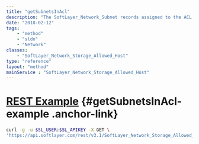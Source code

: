 ```yaml
---
title: "getSubnetsInAcl"
description: "The SoftLayer_Network_Subnet records assigned to the ACL for this allowed host."
date: "2018-02-12"
tags:
    - "method"
    - "sldn"
    - "Network"
classes:
    - "SoftLayer_Network_Storage_Allowed_Host"
type: "reference"
layout: "method"
mainService : "SoftLayer_Network_Storage_Allowed_Host"
---
```


# [REST Example](#getSubnetsInAcl-example) <a href="/article/rest/"><i class="fas fa-question"></i></a> {#getSubnetsInAcl-example .anchor-link} 
```bash
curl -g -u $SL_USER:$SL_APIKEY -X GET \
'https://api.softlayer.com/rest/v3.1/SoftLayer_Network_Storage_Allowed_Host/{SoftLayer_Network_Storage_Allowed_HostID}/getSubnetsInAcl'
```
